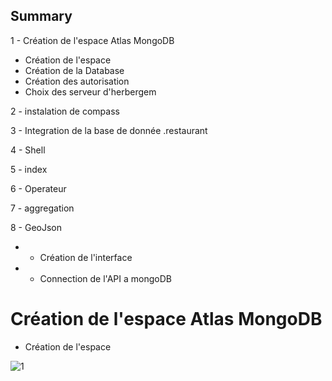 ## Summary


1 - Création de l'espace Atlas MongoDB
- Création de l'espace
- Création de la Database
- Création des autorisation
- Choix des serveur d'herbergem

2 - instalation de compass

3 - Integration de la base de donnée .restaurant

4 - Shell

5 - index

6 - Operateur

7 - aggregation

8 - GeoJson

* - Création de l'interface 

* - Connection de l'API a mongoDB
 


# Création de l'espace Atlas MongoDB
- Création de l'espace 

![1](https://user-images.githubusercontent.com/65304878/149127230-9d180b9a-3d0f-4ea5-8da3-21fc9a6b531f.JPG)

